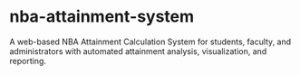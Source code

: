 # nba-attainment-system
A web-based NBA Attainment Calculation System for students, faculty, and administrators with automated attainment analysis, visualization, and reporting.

